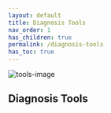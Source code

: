 ```yaml
---
layout: default    
title: Diagnosis Tools
nav_order: 1
has_children: true
permalink: /diagnosis-tools
has_toc: true
---
```


![tools-image](../assets/images/tools/tools.png)

## Diagnosis Tools